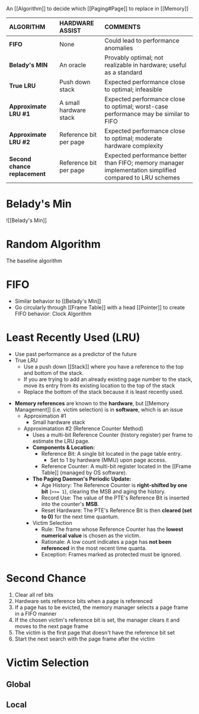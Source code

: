 An [[Algorithm]] to decide which [[Paging#Page]] to replace in [[Memory]]


| ALGORITHM                     | HARDWARE ASSIST        | COMMENTS                                                                                                |
| :---------------------------- | :--------------------- | :------------------------------------------------------------------------------------------------------ |
| **FIFO**                      | None                   | Could lead to performance anomalies                                                                     |
| **Belady's MIN**              | An oracle              | Provably optimal; not realizable in hardware; useful as a standard                                      |
| **True LRU**                  | Push down stack        | Expected performance close to optimal; infeasible                                                       |
| **Approximate LRU #1**        | A small hardware stack | Expected performance close to optimal; worst-case performance may be similar to FIFO                    |
| **Approximate LRU #2**        | Reference bit per page | Expected performance close to optimal; moderate hardware complexity                                     |
| **Second chance replacement** | Reference bit per page | Expected performance better than FIFO; memory manager implementation simplified compared to LRU schemes |
# Belady's Min
![[Belady's Min]]
# Random Algorithm
The baseline algorithm

# FIFO
* Similar behavior to [[Belady's Min]]
* Go circularly through [[Frame Table]] with a head [[Pointer]] to create FIFO behavior: Clock Algorithm
# Least Recently Used (LRU)
* Use past performance as a predictor of the future
* True LRU
	* Use a push down [[Stack]] where you have a reference to the top and bottom of the stack. 
	* If you are trying to add an already existing page number to the stack, move its entry from its existing location to the top of the stack
	* Replace the bottom of the stack because it is least recently used.
 - **Memory references** are known to the **hardware**, but [[Memory Management]] (i.e. victim selection) is in **software**, which is an issue
	 - Approximation #1
		 - Small hardware stack
	- Approximatation #2 (Reference Counter Method)
	    - Uses a multi-bit Reference Counter (history register) per frame to estimate the LRU page.
	    - **Components & Location:**
	        - Reference Bit: A single bit located in the page table entry.
	            - Set to 1 by hardware (MMU) upon page access.
	        - Reference Counter: A multi-bit register located in the [[Frame Table]] (managed by OS software).
	    - **The Paging Daemon's Periodic Update:**
	        - Age History: The Reference Counter is **right-shifted by one bit** (`>>= 1`), clearing the MSB and aging the history.
	        - Record Use: The value of the PTE's Reference Bit is inserted into the counter's **MSB**.
	        - Reset Hardware: The PTE's Reference Bit is then **cleared (set to 0)** for the next time quantum.
	    - Victim Selection
	        - Rule: The frame whose Reference Counter has the **lowest numerical value** is chosen as the victim.
	        - Rationale: A low count indicates a page has **not been referenced** in the most recent time quanta.
	        - Exception: Frames marked as protected must be ignored.
# Second Chance
1. Clear all ref bits
2. Hardware sets reference bits when a page is referenced
3. If a page has to be evicted, the memory manager selects a page frame in a FIFO manner
4. If the chosen victim's reference bit is set, the manager clears it and moves to the next page frame
5. The victim is the first page that doesn't have the reference bit set
6. Start the next search with the page frame after the victim


# Victim Selection
## Global 
## Local
